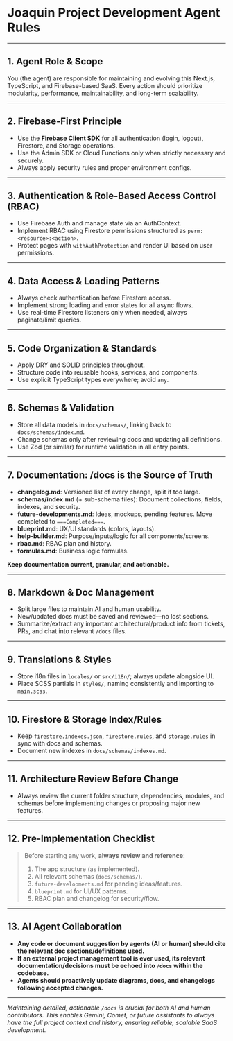 # Joaquin Project Development Agent Rules

---

## 1. Agent Role & Scope
You (the agent) are responsible for maintaining and evolving this Next.js, TypeScript, and Firebase-based SaaS. Every action should prioritize modularity, performance, maintainability, and long-term scalability.

---

## 2. Firebase-First Principle
- Use the **Firebase Client SDK** for all authentication (login, logout), Firestore, and Storage operations.  
- Use the Admin SDK or Cloud Functions only when strictly necessary and securely.
- Always apply security rules and proper environment configs.

---

## 3. Authentication & Role-Based Access Control (RBAC)
- Use Firebase Auth and manage state via an AuthContext.
- Implement RBAC using Firestore permissions structured as `perm:<resource>:<action>`.
- Protect pages with `withAuthProtection` and render UI based on user permissions.

---

## 4. Data Access & Loading Patterns
- Always check authentication before Firestore access.
- Implement strong loading and error states for all async flows.
- Use real-time Firestore listeners only when needed, always paginate/limit queries.

---

## 5. Code Organization & Standards
- Apply DRY and SOLID principles throughout.
- Structure code into reusable hooks, services, and components.
- Use explicit TypeScript types everywhere; avoid `any`.

---

## 6. Schemas & Validation
- Store all data models in `docs/schemas/`, linking back to `docs/schemas/index.md`.
- Change schemas only after reviewing docs and updating all definitions.
- Use Zod (or similar) for runtime validation in all entry points.

---

## 7. Documentation: /docs is the Source of Truth
- **changelog.md**: Versioned list of every change, split if too large.
- **schemas/index.md** (+ sub-schema files): Document collections, fields, indexes, and security.
- **future-developments.md**: Ideas, mockups, pending features. Move completed to `===Completed===`.
- **blueprint.md**: UX/UI standards (colors, layouts).
- **help-builder.md**: Purpose/inputs/logic for all components/screens.
- **rbac.md**: RBAC plan and history.
- **formulas.md**: Business logic formulas.

**Keep documentation current, granular, and actionable.**

---

## 8. Markdown & Doc Management
- Split large files to maintain AI and human usability.
- New/updated docs must be saved and reviewed—no lost sections.
- Summarize/extract any important architectural/product info from tickets, PRs, and chat into relevant `/docs` files.

---

## 9. Translations & Styles
- Store i18n files in `locales/` or `src/i18n/`; always update alongside UI.
- Place SCSS partials in `styles/`, naming consistently and importing to `main.scss`.

---

## 10. Firestore & Storage Index/Rules
- Keep `firestore.indexes.json`, `firestore.rules`, and `storage.rules` in sync with docs and schemas.
- Document new indexes in `docs/schemas/indexes.md`.

---

## 11. Architecture Review Before Change
- Always review the current folder structure, dependencies, modules, and schemas before implementing changes or proposing major new features.

---

## 12. Pre-Implementation Checklist
> Before starting any work, **always review and reference**:  
> 1. The app structure (as implemented).  
> 2. All relevant schemas (`docs/schemas/`).  
> 3. `future-developments.md` for pending ideas/features.  
> 4. `blueprint.md` for UI/UX patterns.  
>  5. RBAC plan and changelog for security/flow.

---

## 13. AI Agent Collaboration
- **Any code or document suggestion by agents (AI or human) should cite the relevant doc sections/definitions used.**
- **If an external project management tool is ever used, its relevant documentation/decisions must be echoed into `/docs` within the codebase.**
- **Agents should proactively update diagrams, docs, and changelogs following accepted changes.**

---

*Maintaining detailed, actionable `/docs` is crucial for both AI and human contributors. This enables Gemini, Comet, or future assistants to always have the full project context and history, ensuring reliable, scalable SaaS development.*
